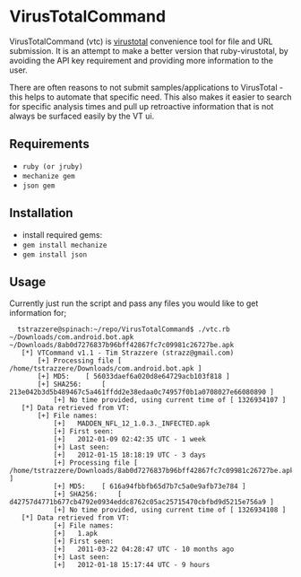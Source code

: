 VirusTotalCommand
===

VirusTotalCommand (vtc) is [virustotal](http://www.virustotal.com) convenience tool for file and URL submission.
It is an attempt to make a better version that ruby-virustotal, by avoiding the API key requirement and providing
more information to the user.

There are often reasons to not submit samples/applications to VirusTotal - this helps to automate that specific
need. This also makes it easier to search for specific analysis times and pull up retroactive information that
is not always be surfaced easily by the VT ui.

Requirements
---
 - `ruby (or jruby)`
 - `mechanize gem`
 - `json gem`

Installation
---
 - install required gems:
  - `gem install mechanize`
  - `gem install json`

Usage
---

Currently just run the script and pass any files you would like to get information for;

	  tstrazzere@spinach:~/repo/VirusTotalCommand$ ./vtc.rb ~/Downloads/com.android.bot.apk ~/Downloads/8ab0d7276837b96bff42867fc7c09981c26727be.apk
	   [*] VTCommand v1.1 - Tim Strazzere (strazz@gmail.com)
	       [+] Processing file [ /home/tstrazzere/Downloads/com.android.bot.apk ]
	       [+] MD5:	   [ 56033daef6a020d8e64729acb103f818 ]
	       [+] SHA256:	   [ 213e042b3d5b489467c5a461ffdd2e38edaa0c74957f0b1a0708027e66080890 ]
               [+] No time provided, using current time of [ 1326934107 ]
	   [*] Data retrieved from VT:
	       [+] File names:
    	       [+]   MADDEN_NFL_12_1.0.3._INFECTED.apk
    	       [+] First seen:
    	       [+]   2012-01-09 02:42:35 UTC - 1 week
    	       [+] Last seen:
    	       [+]   2012-01-15 18:18:19 UTC - 3 days
    	       [+] Processing file [ /home/tstrazzere/Downloads/8ab0d7276837b96bff42867fc7c09981c26727be.apk ]
    	       [+] MD5:	   [ 616a94fbbfb65d7b7c5a0e9afb73e784 ]
    	       [+] SHA256:	   [ d42757d4771b677cb4792e0934eddc8762c05ac25715470cbfbd9d5215e756a9 ]
    	       [+] No time provided, using current time of [ 1326934108 ]
 	   [*] Data retrieved from VT:
    	       [+] File names:
    	       [+]   1.apk
    	       [+] First seen:
    	       [+]   2011-03-22 04:28:47 UTC - 10 months ago 
    	       [+] Last seen:
    	       [+]   2012-01-18 15:17:44 UTC - 9 hours

